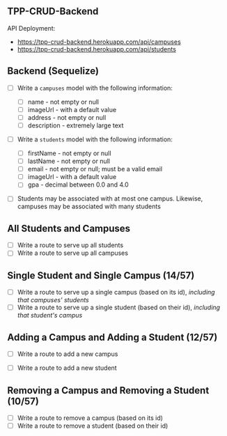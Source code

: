 ## TPP-CRUD-Backend ##

API Deployment: 

- https://tpp-crud-backend.herokuapp.com/api/campuses
- https://tpp-crud-backend.herokuapp.com/api/students

## Backend (Sequelize)

- [ ] Write a `campuses` model with the following information:
  - [ ] name - not empty or null
  - [ ] imageUrl - with a default value
  - [ ] address - not empty or null
  - [ ] description - extremely large text

- [ ] Write a `students` model with the following information:
  - [ ] firstName - not empty or null
  - [ ] lastName - not empty or null
  - [ ] email - not empty or null; must be a valid email
  - [ ] imageUrl - with a default value
  - [ ] gpa - decimal between 0.0 and 4.0

- [ ] Students may be associated with at most one campus. Likewise, campuses may be associated with many students


## All Students and Campuses

- [ ] Write a route to serve up all students
- [ ] Write a route to serve up all campuses

## Single Student and Single Campus (14/57)

- [ ] Write a route to serve up a single campus (based on its id), _including that campuses' students_
- [ ] Write a route to serve up a single student (based on their id), _including that student's campus_

## Adding a Campus and Adding a Student (12/57)

- [ ] Write a route to add a new campus
- [ ] Write a route to add a new student


## Removing a Campus and Removing a Student (10/57)

- [ ] Write a route to remove a campus (based on its id)
- [ ] Write a route to remove a student (based on their id)
